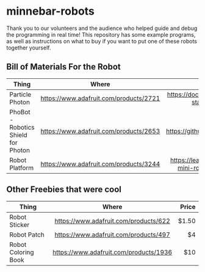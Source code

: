 # minnebar-robots

Thank you to our volunteers and the audience who helped guide and debug the programming in real time!  This repository has some example programs, as well as instructions on what to buy if you want to put one of these robots together yourself.

Bill of Materials For the Robot
---

| Thing           | Where           | Tutorial           | Price  |
| -------------   |:-------------:|:-------------:| -----:|
| Particle Photon | https://www.adafruit.com/products/2721 | https://docs.particle.io/guide/getting-started/intro/photon/ | $19 |
| PhoBot - Robotics Shield for Photon | https://www.adafruit.com/products/2653 | https://github.com/simonmonk/PhoBot | $25 |
| Robot Platform | https://www.adafruit.com/products/3244 | https://learn.adafruit.com/tri-layer-mini-round-robot-chassis-kit | $25 |




Other Freebies that were cool
---

| Thing           | Where           | Price  |
| -------------   |:-------------:| -----:|
| Robot Sticker | https://www.adafruit.com/products/622 | $1.50 |
| Robot Patch | https://www.adafruit.com/products/497 | $4 |
| Robot Coloring Book | https://www.adafruit.com/products/1936 | $10 |




